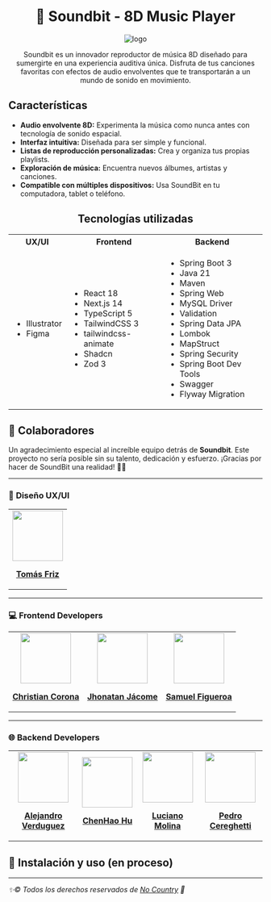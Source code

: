 <div align='center'> 

# 🎵 Soundbit - 8D Music Player

![logo](https://github.com/user-attachments/assets/dd50317f-d066-4d69-b325-7692c9d9cda7) 
  
Soundbit es un innovador reproductor de música 8D diseñado para sumergirte en una experiencia auditiva única. Disfruta de tus canciones favoritas con efectos de audio envolventes que te transportarán a un mundo de sonido en movimiento.

</div>

## Características

- **Audio envolvente 8D:** Experimenta la música como nunca antes con tecnología de sonido espacial.
- **Interfaz intuitiva:** Diseñada para ser simple y funcional.
- **Listas de reproducción personalizadas:** Crea y organiza tus propias playlists.
- **Exploración de música:** Encuentra nuevos álbumes, artistas y canciones.
- **Compatible con múltiples dispositivos:** Usa SoundBit en tu computadora, tablet o teléfono.

<div align="center">

## Tecnologías utilizadas

  <table>
    <tr>
      <th>UX/UI</th>
      <th>Frontend</th>
      <th>Backend</th>
    </tr>
    <tr>
      <td>
        <ul>
          <li>Illustrator</li>
          <li>Figma</li>
        </ul>
      </td>
      <td>
        <ul>
          <li>React 18</li>
          <li>Next.js 14</li>
          <li>TypeScript 5</li>
          <li>TailwindCSS 3</li>
          <li>tailwindcss-animate</li>
          <li>Shadcn</li>
          <li>Zod 3</li>
        </ul>
      </td>
      <td>
        <ul>
          <li>Spring Boot 3</li>
          <li>Java 21</li>
          <li>Maven</li>
          <li>Spring Web</li>
          <li>MySQL Driver</li>
          <li>Validation</li>
          <li>Spring Data JPA</li>
          <li>Lombok</li>
          <li>MapStruct</li>
          <li>Spring Security</li>
          <li>Spring Boot Dev Tools</li>
          <li>Swagger</li>
          <li>Flyway Migration</li>
        </ul>
      </td>
    </tr>
  </table>
</div>

## 🤝 Colaboradores

Un agradecimiento especial al increíble equipo detrás de **Soundbit**. Este proyecto no sería posible sin su talento, dedicación y esfuerzo. ¡Gracias por hacer de SoundBit una realidad! 🚀🎶

---

### 🎨 **Diseño UX/UI**

<table>
  <tr>
    <td align="center">
      <img src="https://github.com/user-attachments/assets/39289af4-0b5f-47f2-bab4-07047bfb9bf7" width="100">
      <p><b><a href="https://www.linkedin.com/in/tom%C3%A1s-agust%C3%ADn-friz-dpw/">Tomás Friz</a></b></p>
    </td>
  </tr>
</table>

---

### 💻 **Frontend Developers**

<table>
  <tr>
    <td align="center">
      <img src="https://github.com/user-attachments/assets/c5d96cea-8709-4944-a2a4-2d7fdd2813aa" width="100">
      <p><b><a href="https://www.linkedin.com/in/chriscoronab">Christian Corona</a></b></p>
    </td>
    <td align="center">
      <img src="https://github.com/user-attachments/assets/c038cfe5-084e-4020-946d-00699aedb680" width="100">
      <p><b><a href="https://www.linkedin.com/in/jhonatan-steven-jacome-/">Jhonatan Jácome</a></b></p>
    </td>
    <td align="center">
      <img src="https://github.com/user-attachments/assets/55773d29-7a81-4f05-a71f-0ddb726c079b" width="100">
      <p><b><a href="https://www.linkedin.com/in/samudev/">Samuel Figueroa</a></b></p>
    </td>
  </tr>
</table>

---

### 🌐 **Backend Developers**

<table>
  <tr>
    <td align="center">
      <img src="https://github.com/user-attachments/assets/44fc91e0-5ac2-4d42-892a-11e6b49b7ce5" width="100">
      <p><b><a href="https://www.linkedin.com/in/alejandro-verduguez/">Alejandro Verduguez</a></b></p>
    </td>
    <td align="center">
      <img src="https://github.com/user-attachments/assets/b6bf7201-67e2-4bb6-afa6-10de9980cec7" width="100">
      <p><b><a href="https://www.linkedin.com/in/chenhao-hu/">ChenHao Hu</a></b></p>
    </td>
    <td align="center">
      <img src="https://github.com/user-attachments/assets/d586b89f-fc45-4e22-bb46-2ac8dfdd0bed" width="100">
      <p><b><a href="https://www.linkedin.com/in/luciano-molina-/">Luciano Molina</a></b></p>
    </td>
    <td align="center">
      <img src="https://github.com/user-attachments/assets/75a00f93-2fa3-4c26-a459-63cf6e1a542e" width="100">
      <p><b><a href="https://www.linkedin.com/in/pedro-cereghetti-48448824a/">Pedro Cereghetti</a></b></p>
    </td>
  </tr>
</table>

## 🌌 Instalación y uso (en proceso)

---

_✨©️ Todos los derechos reservados de [No Country](https://github.com/No-Country-simulation)   🚀_

